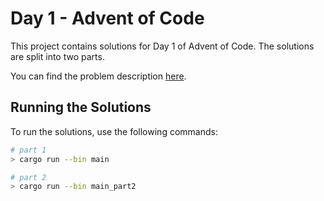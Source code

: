 # Day 1 - Advent of Code

This project contains solutions for Day 1 of Advent of Code. The solutions are split into two parts.

You can find the problem description [here](https://adventofcode.com/2024/day/1).

## Running the Solutions

To run the solutions, use the following commands:

```sh
# part 1
> cargo run --bin main

# part 2
> cargo run --bin main_part2
```